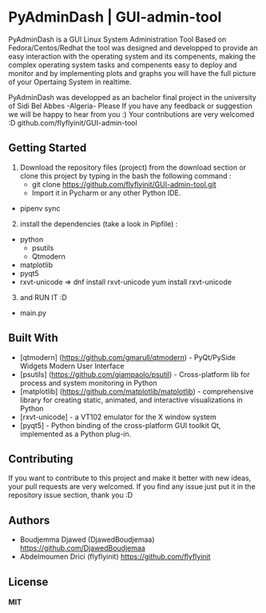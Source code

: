 # PyAdminDash | GUI-admin-tool
PyAdminDash is a GUI Linux System Administration Tool Based on Fedora/Centos/Redhat
the tool was designed and developped to provide an easy interaction with the operating system and its compenents,
making the complex operating system tasks and compenents easy to deploy and monitor
and by implementing plots and graphs you will have the full picture of your Opertaing System in realtime.

PyAdminDash was developped as an bachelor final project in the university of Sidi Bel Abbes -Algeria-
Please If you have any feedback or suggestion we will be happy to hear from you :)
Your contributions are very welcomed :D
github.com/flyflyinit/GUI-admin-tool


## Getting Started

1. Download the repository files (project) from the download section or clone this project by typing in the bash the following command :
	* git clone https://github.com/flyflyinit/GUI-admin-tool.git
	* Import it in Pycharm or any other Python IDE.  
  * pipenv sync
  
2. install the dependencies (take a look in Pipfile) :
  * python
	* psutils
	* Qtmodern
  * matplotlib
  * pyqt5
  * rxvt-unicode => dnf install rxvt-unicode
                    yum install rxvt-unicode        
       
3. and RUN IT :D
  * main.py
    
## Built With

* [qtmodern] (https://github.com/gmarull/qtmodern) - PyQt/PySide Widgets Modern User Interface
* [psutils]  (https://github.com/giampaolo/psutil) - Cross-platform lib for process and system monitoring in Python
* [matplotlib]  (https://github.com/matplotlib/matplotlib) - comprehensive library for creating static, animated, and interactive visualizations in Python
* [rxvt-unicode] - a VT102 emulator for the X window system
* [pyqt5] - Python binding of the cross-platform GUI toolkit Qt, implemented as a Python plug-in.

## Contributing
If you want to contribute to this project and make it better with new ideas, your pull requests are very welcomed. 
If you find any issue just put it in the repository issue section, thank you  :D

## Authors
* Boudjemma Djawed  (DjawedBoudjemaa) https://github.com/DjawedBoudjemaa
* Abdelmoumen Drici  (flyflyinit) https://github.com/flyflyinit

## License
#### MIT
